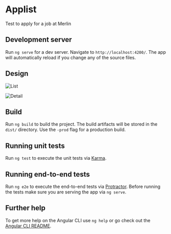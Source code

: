 # Applist

Test to apply for a job at Merlin

## Development server

Run `ng serve` for a dev server. Navigate to `http://localhost:4200/`. The app will automatically reload if you change any of the source files.

## Design

![List](https://raw.githubusercontent.com/drivas/applist/master/docs/applist-categories.png)

![Detail](https://raw.githubusercontent.com/drivas/applist/master/docs/applist-detail.png)

## Build

Run `ng build` to build the project. The build artifacts will be stored in the `dist/` directory. Use the `-prod` flag for a production build.

## Running unit tests

Run `ng test` to execute the unit tests via [Karma](https://karma-runner.github.io).

## Running end-to-end tests

Run `ng e2e` to execute the end-to-end tests via [Protractor](http://www.protractortest.org/).
Before running the tests make sure you are serving the app via `ng serve`.

## Further help

To get more help on the Angular CLI use `ng help` or go check out the [Angular CLI README](https://github.com/angular/angular-cli/blob/master/README.md).
